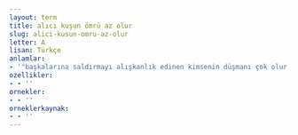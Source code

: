```yaml
---
layout: term
title: alıcı kuşun ömrü az olur
slug: alici-kusun-omru-az-olur
letter: A
lisan: Türkçe
anlamlar:
- '"başkalarına saldırmayı alışkanlık edinen kimsenin düşmanı çok olur, bu düşmanlar onun canına kıyarlar" anlamında kullanılan bir söz'
ozellikler:
- - ''
ornekler:
- - ''
orneklerkaynak:
- - ''
---
```

